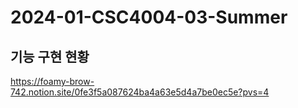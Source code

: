 # 2024-01-CSC4004-03-Summer

## 기능 구현 현황
https://foamy-brow-742.notion.site/0fe3f5a087624ba4a63e5d4a7be0ec5e?pvs=4
